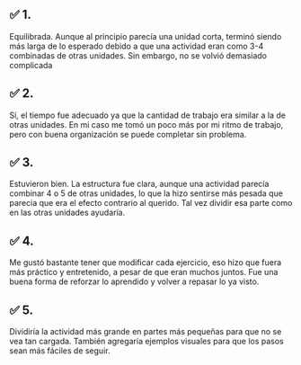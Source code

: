 ## ✅ 1.
Equilibrada. Aunque al principio parecía una unidad corta, terminó siendo más larga de lo esperado debido a que una actividad eran como 3-4 combinadas de otras unidades. Sin embargo, no se volvió demasiado complicada
## ✅ 2.
Sí, el tiempo fue adecuado ya que la cantidad de trabajo era similar a la de otras unidades. En mi caso me tomó un poco más por mi ritmo de trabajo, pero con buena organización se puede completar sin problema.
## ✅ 3.
Estuvieron bien. La estructura fue clara, aunque una actividad parecía combinar 4 o 5 de otras unidades, lo que la hizo sentirse más pesada que parecia que era el efecto contrario al querido.
 Tal vez dividir esa parte como en las otras unidades ayudaría.
## ✅ 4.
Me gustó bastante tener que modificar cada ejercicio, eso hizo que fuera más práctico y entretenido, a pesar de que eran muchos juntos. Fue una buena forma de reforzar lo aprendido y volver a repasar lo ya visto. 
## ✅ 5. 
Dividiría la actividad más grande en partes más pequeñas para que no se vea tan cargada. También agregaría ejemplos visuales para que los pasos sean más fáciles de seguir.
